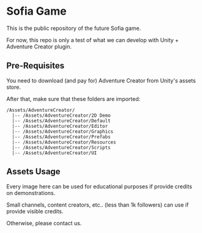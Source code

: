 Sofia Game
===========

This is the public repository of the future Sofia game.

For now, this repo is only a test of what we can develop with Unity + Adventure Creator plugin.

Pre-Requisites
--------------

You need to download (and pay for) Adventure Creator from Unity's assets store.

After that, make sure that these folders are imported:

```
/Assets/AdventureCreator/
  |-- /Assets/AdventureCreator/2D Demo
  |-- /Assets/AdventureCreator/Default
  |-- /Assets/AdventureCreator/Editor
  |-- /Assets/AdventureCreator/Graphics
  |-- /Assets/AdventureCreator/Prefabs
  |-- /Assets/AdventureCreator/Resources
  |-- /Assets/AdventureCreator/Scripts
  |-- /Assets/AdventureCreator/UI
```

Assets Usage
------------

Every image here can be used for educational purposes if provide credits on demonstrations.

Small channels, content creators, etc.. (less than 1k followers) can use if provide visible credits.

Otherwise, please contact us.
